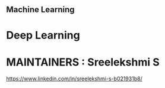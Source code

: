 ## Machine Learning
# Deep Learning
# MAINTAINERS : Sreelekshmi S
https://www.linkedin.com/in/sreelekshmi-s-b021931b8/

